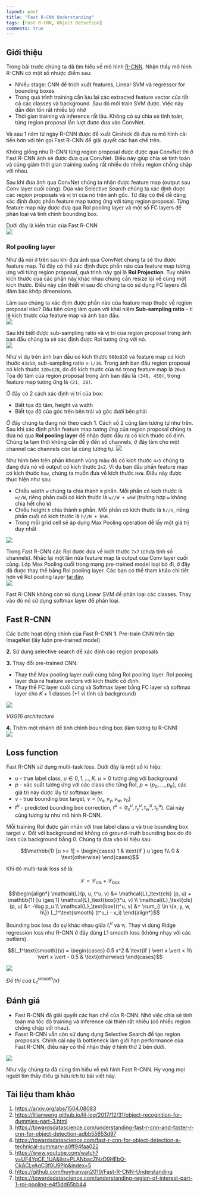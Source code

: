 ```yaml
---
layout: post
title: "Fast R-CNN Understanding"
tags: [Fast R-CNN, Object Detection]
comments: true
---
```


## Giới thiệu
Trong bài trước chúng ta đã tìm hiểu về mô hình [R-CNN](https://huytranvan2010.github.io/R-CNN-Understanding/). Nhận thấy mô hình R-CNN có một số nhược điểm sau:
- Nhiều stage: CNN để trích xuất features, Linear SVM và regressor for bounding boxes
- Trong quá trình training cần lưu lại các extracted feature vector của tất cả các classes và background. Sau đó mới train SVM được. Việc này dẫn đến tốn rất nhiều bộ nhớ
- Thời gian training và inference rất lâu. Không có sự chia sẻ tính toán, từng region proposal lần lượt được đưa vào ConvNet.

Và sau 1 năm từ ngày R-CNN được đề xuất Girshick đã đưa ra mô hình cải tiến hơn với tên gọi Fast R-CNN để giải quyết các hạn chế trên.

Không giống như R-CNN từng region proposal được được qua ConvNet thì ở Fast R-CNN ảnh sẽ được đưa qua ConvNet. Điều này giúp chia sẻ tính toán và cũng giảm thời gian training xuống rất nhiều do nhiều region chồng chập với nhau.

Sau khi đưa ảnh qua ConvNet chúng ta nhận được feature map (output sau Conv layer cuối cùng). Dựa vào Selective Search chúng ta xác định được các region proposals và vị trí của nó trên ảnh gốc. Từ đây có thể dễ dàng xác định được phần feature map tương ứng với từng region proposal. Từng feature map này được đưa qua RoI pooling layer và một số FC layers để phân loại và tinh chỉnh bounding box.

Dưới đây là kiến trúc của Fast R-CNN
<img src="https://lilianweng.github.io/lil-log/assets/images/fast-RCNN.png" style="display:block; margin-left:auto; margin-right:auto">

### RoI pooling layer
Như đã nói ở trên sau khi đưa ảnh qua ConvNet chúng ta sẽ thu được feature map. Từ đây có thể xác định được phần nào của feature map tương ứng với từng region proposal, quá trình này gọi là **RoI Projection**. Tuy nhiên kích thước của các phần này khác nhau chúng cần resize lại về cùng một kích thước. Điều này cần thiết vì sau đó chúng ta có sử dụng FC layers để đảm bảo khớp dimensions.

Làm sao chúng ta xác định được phần nào của feature map thuộc về region proposal nào?
Đầu tiên cùng làm quen với khái niệm **Sub-sampling ratio** - tỉ lệ kích thước của feature map và ảnh ban đầu.
<img src="https://miro.medium.com/max/941/1*vvnku0ErKUjfHUZdk-vqUg.png" style="display:block; margin-left:auto; margin-right:auto">

Sau khi biết được sub-sampling ratio và vị trí của region proposal trong ảnh ban đầu chúng ta sẽ xác định được RoI tương ứng với nó.
<img src="https://miro.medium.com/max/1400/1*nMiuyTeq-mGgM4m0KgzFIQ.png" style="display:block; margin-left:auto; margin-right:auto">

Như ví dụ trên ảnh ban đầu có kích thươc `668x920` và feature map có kích thước `43x58`, sub-sampling ratio = `1/16`. Trong ảnh ban đầu region proposal có kích thước `320x128`, do đó kích thước của nó trong feature map là `20x8`. Tọa độ tâm của region proposal trong ảnh ban đầu là `(340, 450)`, trong feature map tương ứng là `(21, 28)`. 

Ở đây có 2 cách xác định vị trí của box:
- Biết tọa độ tâm, height và width
- Biết tọa độ của góc trên bên trái và góc dưới bên phải

Ở đây chúng ta đang nói theo cách 1. Cách số 2 cũng làm tương tự như trên. Sau khi xác định phần feature map tương ứng của region proposal chúng ta đưa nó qua **RoI pooling layer** để nhận được đầu ra có kích thước cố định. Chúng ta tạm thời không cần để ý đến số channels, ở đây làm cho một channel các channels còn lại cũng tương tự.
<img src="https://miro.medium.com/max/941/1*5vzG18aSqBoelD9q__y1rw.gif" >

Như hình bên trên phần khoanh vùng màu đỏ có kích thước `4x5` chúng ta đang đưa nó về output có kích thước `2x2`.
Ví dụ ban đầu phần feature map có kích thước `hxw`, chúng ta muốn đưa về kích thước `HxW`. Điều này được thực hiện như sau:
- Chiều width `w` chúng ta chia thành `W` phần. Mỗi phần có kích thước là `w//W`, riêng phần cuối có kích thước là `w//W + w%W` (trường hợp `w` không chia hết cho `W`)
- Chiều height `h` chia thành `H` phần. Mỗi phần có kích thước là `h//H`, riêng phần cuối có kích thước là `h//H + h%H`.
- Trong mỗi grid cell sẽ áp dụng Max Pooling operation để lấy một giá trị duy nhất

<img src="https://lilianweng.github.io/lil-log/assets/images/roi-pooling.png" style="display:block; margin-left:auto; margin-right:auto">

Trong Fast R-CNN các RoI được đưa về kích thước `7x7` (chưa tính số channels). Nhắc lại một lần nữa feature map là output của Conv layer cuối cùng. Lớp Max Pooling cuối trong mạng pre-trained model loại bỏ đi, ở đây đã được thay thể bằng RoI pooling layer. Các bạn có thể tham khảo chi tiết hơn về RoI pooling layer [tại đây](https://towardsdatascience.com/understanding-region-of-interest-part-1-roi-pooling-e4f5dd65bb44).
<img src="https://miro.medium.com/max/941/1*L-RItcTDliYSFT6YMf3-ww.png" style="display:block; margin-left:auto; margin-right:auto">

Fast R-CNN không còn sử dụng Linear SVM để phân loại các classes. Thay vào đó nó sử dụng softmax layer để phân loại.

## Fast R-CNN
Các bước hoạt động chính của Fast R-CNN
**1.** Pre-train CNN trên tập ImageNet (lấy luôn pre-trained model)

**2.** Sử dụng selective search để xác định các region proposals

**3.** Thay đổi pre-trained CNN:
- Thay thế Max pooling layer cuối cùng bằng RoI pooling layer. RoI pooing layer đưa ra feature vectors với kích thước cố định.
- Thay thế FC layer cuối cùng và Softmax layer bằng FC layer và softmax layer cho $K+1$ classes (+1 vì tính cả background)

<img src="https://neurohive.io/wp-content/uploads/2018/11/vgg16-neural-network.jpg" style="display:block; margin-left:auto; margin-right:auto">

*VGG16 architecture*

**4.** Thêm một nhánh để tinh chỉnh bounding box (làm tương tự R-CNN)
<img src="https://github.com/huytranvan2010/R-CNN-Fast-R-CNN-Faster-R-CNN-YOLO-Object-Detection-Algorithms/raw/main/images/FastRCNNpipeline.jpeg" style="display:block; margin-left:auto; margin-right:auto">

## Loss function
Fast R-CNN sử dụng multi-task loss. Dưới đây là một số kí hiệu:
- $u$ - true label class, $u \in 0, 1, \dots, K$. $u=0$ tương ứng với background
- $p$ - xác suất tương ứng với các class cho từng RoI, $p = (p_0, \dots, p_K)$, các giá trị này được lấy từ softmax layer.
- $v$ - true bounding box target, $v = (v_x, v_y, v_w, v_h)$
- $t^u$ - predicted bounding box correction, $t^u = (t^u_x, t^u_y, t^u_w, t^u_h)$. Cái này cũng tương tự như mô hình R-CNN.

Mỗi training RoI được gán nhãn với true label class $u$ và true bounding box target $v$. Đối với background nó không có ground-truth bounding box do đó loss của background bằng 0. Chúng ta đưa vào kí hiệu sau:

$$\mathbb{1} [u >= 1] = \begin{cases}
    1  & \text{if } u \geq 1\\
    0  & \text{otherwise}
\end{cases}$$

Khi đó multi-task loss sẽ là:

$$\mathcal{L} = \mathcal{L}_\text{cls} + \mathcal{L}_\text{box}$$

$$\begin{align*}
\mathcal{L}(p, u, t^u, v) &= \mathcal{L}_\text{cls} (p, u) + \mathbb{1} [u \geq 1] \mathcal{L}_\text{box}(t^u, v) \\
\mathcal{L}_\text{cls}(p, u) &= -\log p_u \\
\mathcal{L}_\text{box}(t^u, v) &= \sum_{i \in \{x, y, w, h\}} L_1^\text{smooth} (t^u_i - v_i)
\end{align*}$$

Bounding box loss đo sự khác nhau giữa $t^u_i$ và $v_i$. Thay vì dùng Ridge regression loss như R-CNN ở đây dùng L1 smooth loss (không nhạy với các outliers).

$$L_1^\text{smooth}(x) = \begin{cases}
    0.5 x^2             & \text{if } \vert x \vert < 1\\
    \vert x \vert - 0.5 & \text{otherwise}
\end{cases}$$

<img src="https://lilianweng.github.io/lil-log/assets/images/l1-smooth.png" style="display:block; margin-left:auto; margin-right:auto">

*Đồ thị của $L_1^\text{smooth}(x)$*

## Đánh giá
- Fast R-CNN đã giải quyết các hạn chế của R-CNN. Nhờ việc chia sẻ tính toán mà tốc độ training và inference cải thiện rất nhiều (có nhiều region chồng chập với nhau).
- Fasst R-CNN vẫn còn sử dụng dụng Selective Search để tạo region proposals. Chính cái này là bottleneck làm giới hạn performance của Fast R-CNN, điều này có thể nhận thấy ở hình thứ 2 bên dưới.
<img src="https://miro.medium.com/max/941/1*m2QO_wbUPA05mY2q4v7mjg.png" style="display:block; margin-left:auto; margin-right:auto">

Như vậy chúng ta đã cùng tìm hiểu về mô hình Fast R-CNN. Hy vọng mọi người tìm thấy điều gì hữu ích từ bài viết này.

## Tài liệu tham khảo
1. https://arxiv.org/abs/1504.08083
2. https://lilianweng.github.io/lil-log/2017/12/31/object-recognition-for-dummies-part-3.html
3. https://towardsdatascience.com/understanding-fast-r-cnn-and-faster-r-cnn-for-object-detection-adbb55653d97
4. https://towardsdatascience.com/fast-r-cnn-for-object-detection-a-technical-summary-a0ff94faa022
5. https://www.youtube.com/watch?v=UF4YqCE_1UA&list=PLANbacZNzD9HEbQ-CkACLyAqC3f0U9Plp&index=5
6. https://github.com/huytranvan2010/Fast-R-CNN-Understanding
7. https://towardsdatascience.com/understanding-region-of-interest-part-1-roi-pooling-e4f5dd65bb44 


